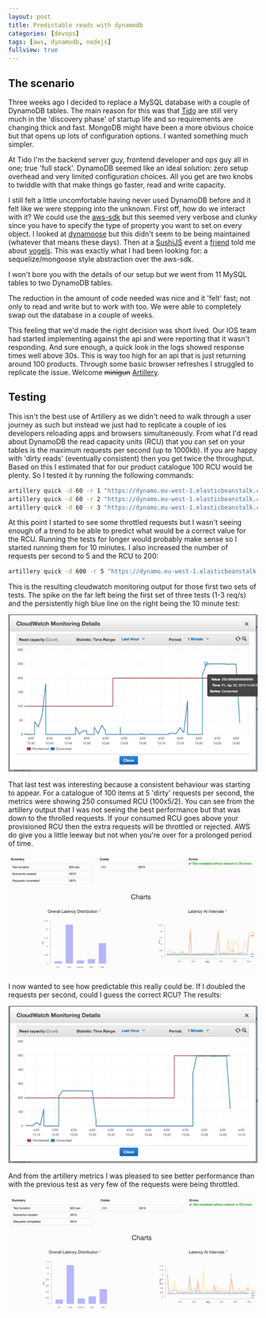 ```yaml
---
layout: post
title: Predictable reads with dynamodb
categories: [devops]
tags: [aws, dynamodb, nodejs]
fullview: true
---
```


## The scenario

Three weeks ago I decided to replace a MySQL database with a couple of DynamoDB tables. The main reason for this was that [Tido](http://www.tido-music.com) are still very much in the 'discovery phase' of startup life and so requirements are changing thick and fast. MongoDB might have been a more obvious choice but that opens up lots of configuration options. I wanted something much simpler. 

At Tido I'm the backend server guy, frontend developer and ops guy all in one; true 'full stack'. DynamoDB seemed like an ideal solution: zero setup overhead and very limited configuration choices. All you get are two knobs to twiddle with that make things go faster, read and write capacity. 

I still felt a little uncomfortable having never used DynamoDB before and it felt like we were stepping into the unknown. First off, how do we interact with it? We could use the [aws-sdk](https://www.npmjs.com/package/aws-sdk) but this seemed very verbose and clunky since you have to specify the type of property you want to set on every object. I looked at [dynamoose](https://www.npmjs.com/package/dynamoose) but this didn't seem to be being maintained (whatever that means these days). Then at a [SushiJS](https://ti.to/sushijs-ldn/) event a [friend](https://twitter.com/export_mike) told me about [vogels](https://www.npmjs.com/package/vogels). This was exactly what I had been looking for: a sequelize/mongoose style abstraction over the aws-sdk.

I won't bore you with the details of our setup but we went from 11 MySQL tables to two DynamoDB tables. 

The reduction in the amount of code needed was nice and it 'felt' fast; not only to read and write but to work with too. We were able to completely swap out the database in a couple of weeks. 

This feeling that we'd made the right decision was short lived. Our IOS team had started implementing against the api and were reporting that it wasn't responding. And sure enough, a quick look in the logs showed response times well above 30s. This is way too high for an api that is just returning around 100 products. Through some basic browser refreshes I struggled to replicate the issue. Welcome ~~minigun~~ [Artillery](https://artillery.io/).

## Testing

This isn't the best use of Artillery as we didn't need to walk through a user journey as such but instead we just had to replicate a couple of ios developers reloading apps and browsers simultaneously. From what I'd read about DynamoDB the read capacity units (RCU) that you can set on your tables is the maximum requests per second (up to 1000kb). If you are happy with 'dirty reads' (eventually consistent) then you get twice the throughput. Based on this I estimated that for our product catalogue 100 RCU would be plenty. So I tested it by running the following commands:

```bash
artillery quick -d 60 -r 1 "https://dynamo.eu-west-1.elasticbeanstalk.com/volumes"
artillery quick -d 60 -r 2 "https://dynamo.eu-west-1.elasticbeanstalk.com/volumes"
artillery quick -d 60 -r 3 "https://dynamo.eu-west-1.elasticbeanstalk.com/volumes"
```

At this point I started to see some throttled requests but I wasn't seeing enough of a trend to be able to predict what would be a correct value for the RCU. Running the tests for longer would probably make sense so I started running them for 10 minutes. I also increased the number of requests per second to 5 and the RCU to 200:

```bash
artillery quick -d 600 -r 5 "https://dynamo.eu-west-1.elasticbeanstalk.com/volumes"
```

This is the resulting cloudwatch monitoring output for those first two sets of tests. The spike on the far left being the first set of three tests (1-3 req/s) and the persistently high blue line on the right being the 10 minute test:

![First test runs](/assets/img/2016-04-24/test1.png)

That last test was interesting because a consistent behaviour was starting to appear. For a catalogue of 100 items at 5 'dirty' requests per second, the metrics were showing 250 consumed RCU (100x5/2). You can see from the artillery output that I was not seeing the best performance but that was down to the throlled requests. If your consumed RCU goes above your provisioned RCU then the extra requests will be throttled or rejected. AWS do give you a little leeway but not when you're over for a prolonged period of time. 

![First test results](/assets/img/2016-04-24/artillery1.png)

I now wanted to see how predictable this really could be. If I doubled the requests per second, could I guess the correct RCU? The results:

![Second test run](/assets/img/2016-04-24/test2.png)

And from the artillery metrics I was pleased to see better performance than with the previous test as very few of the requests were being throttled. 

![Second test results](/assets/img/2016-04-24/artillery2.png)
